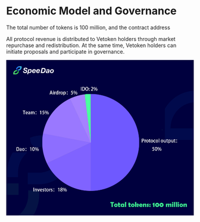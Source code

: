 # Economic Model and Governance

The total number of tokens is 100 million, and the contract address

All protocol revenue is distributed to Vetoken holders through market repurchase and redistribution. At the same time, Vetoken holders can initiate proposals and participate in governance.

![](.gitbook/assets/饼图1.png)

